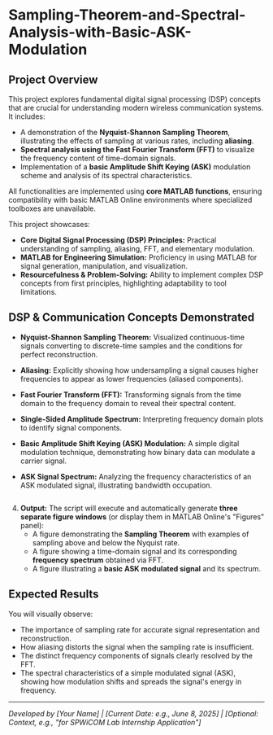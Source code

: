 # Sampling-Theorem-and-Spectral-Analysis-with-Basic-ASK-Modulation

## Project Overview
This project explores fundamental digital signal processing (DSP) concepts that are crucial for understanding modern wireless communication systems. It includes:
-   A demonstration of the **Nyquist-Shannon Sampling Theorem**, illustrating the effects of sampling at various rates, including **aliasing**.
-   **Spectral analysis using the Fast Fourier Transform (FFT)** to visualize the frequency content of time-domain signals.
-   Implementation of a **basic Amplitude Shift Keying (ASK)** modulation scheme and analysis of its spectral characteristics.

All functionalities are implemented using **core MATLAB functions**, ensuring compatibility with basic MATLAB Online environments where specialized toolboxes are unavailable.

This project showcases:
-   **Core Digital Signal Processing (DSP) Principles:** Practical understanding of sampling, aliasing, FFT, and elementary modulation.
-   **MATLAB for Engineering Simulation:** Proficiency in using MATLAB for signal generation, manipulation, and visualization.
-   **Resourcefulness & Problem-Solving:** Ability to implement complex DSP concepts from first principles, highlighting adaptability to tool limitations.

## DSP & Communication Concepts Demonstrated
-   **Nyquist-Shannon Sampling Theorem:** Visualized continuous-time signals converting to discrete-time samples and the conditions for perfect reconstruction.
-   **Aliasing:** Explicitly showing how undersampling a signal causes higher frequencies to appear as lower frequencies (aliased components).
-   **Fast Fourier Transform (FFT):** Transforming signals from the time domain to the frequency domain to reveal their spectral content.
-   **Single-Sided Amplitude Spectrum:** Interpreting frequency domain plots to identify signal components.
-   **Basic Amplitude Shift Keying (ASK) Modulation:** A simple digital modulation technique, demonstrating how binary data can modulate a carrier signal.
-   **ASK Signal Spectrum:** Analyzing the frequency characteristics of an ASK modulated signal, illustrating bandwidth occupation.

    ```
4.  **Output:** The script will execute and automatically generate **three separate figure windows** (or display them in MATLAB Online's "Figures" panel):
    * A figure demonstrating the **Sampling Theorem** with examples of sampling above and below the Nyquist rate.
    * A figure showing a time-domain signal and its corresponding **frequency spectrum** obtained via FFT.
    * A figure illustrating a **basic ASK modulated signal** and its spectrum.

## Expected Results
You will visually observe:
-   The importance of sampling rate for accurate signal representation and reconstruction.
-   How aliasing distorts the signal when the sampling rate is insufficient.
-   The distinct frequency components of signals clearly resolved by the FFT.
-   The spectral characteristics of a simple modulated signal (ASK), showing how modulation shifts and spreads the signal's energy in frequency.

---
*Developed by [Your Name] | [Current Date: e.g., June 8, 2025] | [Optional: Context, e.g., "for SPWiCOM Lab Internship Application"]*
